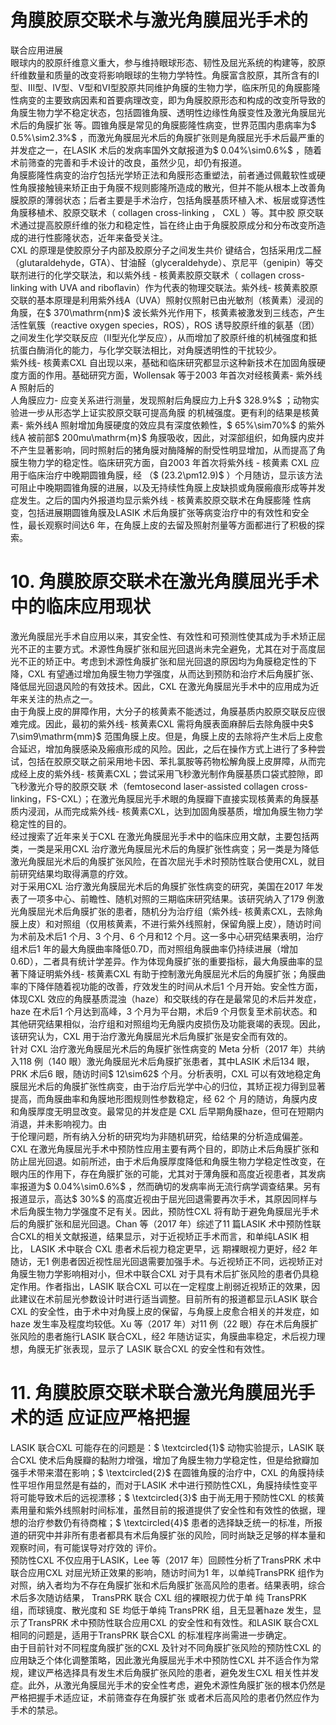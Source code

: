 # 角膜胶原交联术与激光角膜屈光手术的  
联合应用进展  
眼球内的胶原纤维意义重大，参与维持眼球形态、韧性及屈光系统的构建等，胶原纤维数量和质量的改变将影响眼球的生物力学特性。角膜富含胶原，其所含有的Ⅰ型、Ⅲ型、Ⅳ型、Ⅴ型和Ⅵ型胶原共同维护角膜的生物力学，临床所见的角膜膨隆性病变的主要致病因素和首要病理改变，即为角膜胶原形态和构成的改变所导致的角膜生物力学不稳定状态，包括圆锥角膜、透明性边缘性角膜变性及激光角膜屈光术后的角膜扩张 等。圆锥角膜是常见的角膜膨隆性病变，世界范围内患病率为$ 0.5\%\sim2.3\%$ ，而激光角膜屈光术后的角膜扩张则是角膜屈光手术后最严重的并发症之一，在LASIK 术后的发病率国外文献报道为$ 0.04\%\sim0.6\%$ ，随着术前筛查的完善和手术设计的改良，虽然少见，却仍有报道。  
角膜膨隆性病变的治疗包括光学矫正法和角膜形态重塑法，前者通过佩戴软性或硬性角膜接触镜来矫正由于角膜不规则膨隆所造成的散光，但并不能从根本上改善角膜胶原的薄弱状态；后者主要是手术治疗，包括角膜基质环植入术、板层或穿透性角膜移植术、胶原交联术（ collagen cross-linking ， CXL ）等。其中胶 原交联术通过提高胶原纤维的张力和稳定性，旨在终止由于角膜胶原成分和分布改变所造成的进行性膨隆状态，近年来备受关注。  
CXL  的原理是使胶原分子内部及胶原分子之间发生共价 键结合，包括采用戊二醛（glutaraldehyde，GTA）、甘油醛（glyceraldehyde）、京尼平（genipin）等交联剂进行的化学交联法，和以紫外线 -  核黄素胶原交联术（ collagen cross-linking with  UVA and riboﬂavin）作为代表的物理交联法。紫外线- 核黄素胶原交联的基本原理是利用紫外线A（UVA）照射仪照射已由光敏剂（核黄素）浸润的角膜，在$ 370\mathrm{nm}$     波长紫外光作用下，核黄素被激发到三线态，产生活性氧簇（reactive oxygen species，ROS），ROS 诱导胶原纤维的氨基（团）之间发生化学交联反应（Ⅱ型光化学反应），从而增加了胶原纤维的机械强度和抵抗蛋白酶消化的能力，与化学交联法相比，对角膜透明性的干扰较少。  
紫外线- 核黄素CXL 自出现以来，基础和临床研究都显示这种新技术在加固角膜硬度方面的作用。基础研究方面，Wollensak 等于2003 年首次对经核黄素- 紫外线A 照射后的  
人角膜应力- 应变关系进行测量，发现照射后角膜应力上升$ 328.9\%$  ；动物实验进一步从形态学上证实胶原交联可提高角膜 的机械强度。更有利的结果是核黄素- 紫外线A 照射增加角膜硬度的效应具有深度依赖性，$ 65\%\sim70\%$  的紫外线A 被前部$ 200mu\mathrm{m}$     角膜吸收，因此，对深部组织，如角膜内皮并不产生显著影响，同时照射后的猪角膜对酶降解的耐受性明显增加，从而提高了角膜生物力学的稳定性。临床研究方面，自2003 年首次将紫外线 -  核黄素 CXL  应用于临床治疗中晚期圆锥角膜，经 （$ (23.2\pm12.9)$ ）个月随访，显示该方法可阻止中晚期圆锥角膜的进展，以及无持续性角膜上皮缺损或角膜瘢痕形成等并发症发生。之后的国内外报道均显示紫外线 -  核黄素胶原交联术在角膜膨隆 性病变，包括进展期圆锥角膜及LASIK 术后角膜扩张等病变治疗中的有效性和安全性，最长观察时间达6 年，在角膜上皮的去留及照射剂量等方面都进行了积极的探索。  
# 10. 角膜胶原交联术在激光角膜屈光手术中的临床应用现状  
激光角膜屈光手术自应用以来，其安全性、有效性和可预测性使其成为手术矫正屈光不正的主要方式。术源性角膜扩张和屈光回退尚未完全避免，尤其在对于高度屈光不正的矫正中。考虑到术源性角膜扩张和屈光回退的原因均为角膜稳定性的下降，CXL 有望通过增加角膜生物力学强度，从而达到预防和治疗术后角膜扩张、降低屈光回退风险的有效技术。因此，CXL 在激光角膜屈光手术中的应用成为近年来关注的热点之一。  
由于角膜上皮的屏障作用，大分子的核黄素不能透过，角膜基质内胶原交联反应很难完成。因此，最初的紫外线- 核黄素CXL 需将角膜表面麻醉后去除角膜中央$ 7\sim9\mathrm{mm}$     范围角膜上皮。但是，角膜上皮的去除将产生术后上皮愈合延迟，增加角膜感染及瘢痕形成的风险。因此，之后在操作方式上进行了多种尝试，包括在胶原交联之前采用地卡因、苯扎氯胺等药物松解角膜上皮屏障，从而完成经上皮的紫外线- 核黄素CXL；尝试采用飞秒激光制作角膜基质口袋式腔隙，即飞秒激光介导的胶原交联 术（femtosecond laser-assisted collagen cross-linking，FS-CXL）；在激光角膜屈光手术眼的角膜瓣下直接实现核黄素的角膜基质内浸润，从而完成紫外线- 核黄素CXL，达到加固角膜基质，增加角膜生物力学稳定性的目的。  
经过搜索了近年来关于CXL 在激光角膜屈光手术中的临床应用文献，主要包括两类，一类是采用CXL 治疗激光角膜屈光术后的角膜扩张性病变；另一类是为降低激光角膜屈光术后的角膜扩张风险，在首次屈光手术时预防性联合使用CXL，就目前研究结果均取得满意的疗效。  
对于采用CXL 治疗激光角膜屈光术后的角膜扩张性病变的研究，美国在2017 年发表了一项多中心、前瞻性、随机对照的三期临床研究结果。该研究纳入了179 例激光角膜屈光术后角膜扩张的患者，随机分为治疗组（紫外线- 核黄素CXL，去除角膜上皮）和对照组（仅用核黄素，不进行紫外线照射，保留角膜上皮），随访时间为术前及术后1 个月、3 个月、6 个月和12 个月。这一多中心研究结果表明，治疗组术后1 年的最大角膜曲率降低0.7D，而对照组角膜曲率仍持续进展（增加0.6D），二者具有统计学差异。作为体现角膜扩张的重要指标，最大角膜曲率的显著下降证明紫外线- 核黄素CXL 有助于控制激光角膜屈光术后的角膜扩张；角膜曲率的下降伴随着视功能的改善，疗效发生的时间从术后1 个月开始。安全性方面，体现CXL 效应的角膜基质混浊（haze）和交联线的存在是最常见的术后并发症，haze 在术后1 个月达到高峰，3 个月为平台期，术后9 个月恢复至术前状态。和其他研究结果相似，治疗组和对照组均无角膜内皮损伤及功能衰竭的表现。因此，该研究认为，CXL 用于治疗激光角膜屈光术后角膜扩张是安全而有效的。  
针对 CXL  治疗激光角膜屈光术后的角膜扩张性病变的 Meta 分析（2017 年）共纳入118 例（140 眼）激光角膜屈光术后角膜扩张患者，其中LASIK 术后134 眼，PRK 术后6 眼，随访时间$ 12\sim62$  个月。分析表明，CXL 可以有效地稳定角膜屈光术后的角膜扩张性病变，由于治疗后光学中心的归位，其矫正视力得到显著提高，而角膜曲率和角膜地形图规则性参数稳定，经 62  个 月的随访，角膜内皮和角膜厚度无明显改变。最常见的并发症是 CXL 后早期角膜haze，但可在短期内消退，并未影响视力。由  
于伦理问题，所有纳入分析的研究均为非随机研究，给结果的分析造成偏差。  
CXL 在激光角膜屈光手术中预防性应用主要有两个目的，即防止术后角膜扩张和防止屈光回退。如前所述，由于术后角膜厚度降低和角膜生物力学稳定性改变，在眼内压的作用下，存在角膜扩张的可能，尤其对于薄角膜和高度近视患者，其发病率报道为$ 0.04\%\sim0.6\%$ ，然而确切的发病率尚无流行病学调查结果。另有报道显示，高达$ 30\%$  的高度近视由于屈光回退需要再次手术，其原因同样与术后角膜生物力学强度不足有关。因此，预防性CXL 将有助于避免角膜屈光手术后的角膜扩张和屈光回退。Chan 等（2017 年）综述了11 篇LASIK 术中预防性联合CXL的相关文献报道，结果显示，对于近视矫正手术而言，和单纯LASIK  相比， LASIK  术中联合 CXL  患者术后视力稳定更早，远 期裸眼视力更好，经2 年随访，无1 例患者因近视性屈光回退需要加强手术。与近视矫正不同，远视矫正对角膜生物力学影响相对小，但术中联合CXL 对于具有术后扩张风险的患者仍具稳定作用。作者指出，LASIK 联合CXL 可以在一定程度上削弱近视矫正的效果，因此建议在术前屈光参数设计时进行适当调整。目前所有的报道都显示LASIK 联合CXL 的安全性，由于术中对角膜上皮的保留，与角膜上皮愈合相关的并发症，如haze 发生率及程度均较低。Xu 等（2017 年）对11 例（22 眼）存在术后角膜扩张风险的患者施行LASIK 联合CXL，经2 年随访证实，角膜曲率稳定，术后视力理想，角膜无扩张表现，显示了 LASIK 联合CXL 的安全性和有效性。  
# 11.  角膜胶原交联术联合激光角膜屈光手术的适 应证应严格把握  
LASIK 联合CXL 可能存在的问题是：$ \textcircled{1}$    动物实验提示，LASIK 联合CXL 使术后角膜瓣的黏附力增强，增加了角膜生物力学稳定性，但是给掀瓣加强手术带来潜在影响；$ \textcircled{2}$    在圆锥角膜的治疗中，CXL 的角膜持续性平坦作用显然是有益的，而对于LASIK 术中进行预防性CXL，角膜持续性变平将可能导致术后的远视漂移；$ \textcircled{3}$    由于尚无用于预防性CXL 的核黄素用量和紫外线照射时间标准，虽然目前的报道提供了安全性和有效性的依据，理想的治疗参数仍有待商榷；$ \textcircled{4}$    患者的选择缺乏统一的标准，所报道的研究中并非所有患者都具有术后角膜扩张的风险，同时尚缺乏足够的样本量和观察时间，有可能误导对疗效的 评价。  
预防性CXL 不仅应用于LASIK，Lee 等（2017 年）回顾性分析了TransPRK 术中联合应用CXL 对屈光矫正效果的影响，随访时间为1 年，以单纯TransPRK 组作为对照，纳入者均为不存在角膜扩张和术后角膜扩张高风险的患者。结果表明，综合术后多次随访结果， TransPRK  联合 CXL  组的裸眼视力优于单 纯 TransPRK  组，而球镜度、散光度和 SE  均低于单纯 TransPRK 组，且无显著haze 发生，显示了TransPRK 术中预防性联合应用CXL 的安全性和有效性。和LASIK 联合CXL 相同的问题是，适用于TransPRK 联合CXL 的标准程序尚需进一步确定。  
由于目前针对不同程度角膜扩张的CXL 及针对不同角膜扩张风险的预防性CXL 的应用缺乏个体化调整策略，因此激光角膜屈光手术中预防性CXL 并不适合作为常规，建议严格选择具有发生术后角膜扩张风险的患者，避免发生CXL 相关性并发症。此外，从激光角膜屈光手术的安全性考虑，避免术源性角膜扩张的根本仍然是严格把握手术适应证，术前筛查存在角膜扩张 或者术后高风险的患者仍然应作为手术的禁忌。  